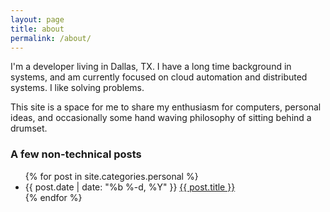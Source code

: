 ```yaml
---
layout: page
title: about
permalink: /about/
---
```


I'm a developer living in Dallas, TX.  I have a long time background in systems, and am currently focused on cloud automation and distributed systems. I like solving problems.

This site is a space for me to share my enthusiasm for computers, personal ideas, and occasionally some hand waving philosophy of sitting behind a drumset.

<h3>A few non-technical posts</h3>
<ul>
  {% for post in site.categories.personal %}
    <li>
      <span class="post-date">{{ post.date | date: "%b %-d, %Y" }}</span>
      <a href="{{ post.url }}">{{ post.title }}</a>
    </li>
  {% endfor %}
</ul>
